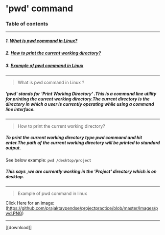 #   'pwd' command            

### Table of contents
---------------------------------------------------------------

##### 1. [What is pwd command in Linux?](https://github.com/prajaktavpendse/projectpractice/blob/master/pwd1.md)
##### 2. [How to print the current working directory?](https://github.com/prajaktavpendse/projectpractice/blob/master/pwd2.md)
##### 3. [Example of pwd command in Linux](https://github.com/prajaktavpendse/projectpractice/blob/master/pwdimg.md)

----------------------------------------------------------------


> What is pwd command in Linux ?

##### 'pwd' stands for  'Print Working Directory' .This is a command line utility for printing the current working directory.The current directory is the directory in which a user is currently operating while using a command line interface.
-----------------------------------------------------------------

>How to print the current working directory?
##### To print the current working directory type pwd command and hit enter.The path of the current working directory will be printed to standard output. 

See below example:
`pwd /desktop/project`

##### This says ,we are currently working in the 'Project' directory which is on desktop.
------------------------------------------------------------------

>Example of pwd command in linux

Click Here for an image:
(https://github.com/prajaktavpendse/projectpractice/blob/master/Images/pwd.PNG)

---------------------------------------------------------------------

[[download]] 


